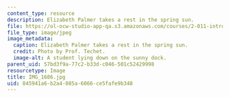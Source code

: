 ```yaml
---
content_type: resource
description: Elizabeth Palmer takes a rest in the spring sun.
file: https://ol-ocw-studio-app-qa.s3.amazonaws.com/courses/2-011-introduction-to-ocean-science-and-engineering-spring-2006/845941a6b2a4085a6066ce5fafe9b348_IMG_1686.jpg
file_type: image/jpeg
image_metadata:
  caption: Elizabeth Palmer takes a rest in the spring sun.
  credit: Photo by Prof. Techet.
  image-alt: A student lying down on the sunny dock.
parent_uid: 57bd3f9a-77c2-b33d-c046-501c52429998
resourcetype: Image
title: IMG_1686.jpg
uid: 845941a6-b2a4-085a-6066-ce5fafe9b348
---
```

